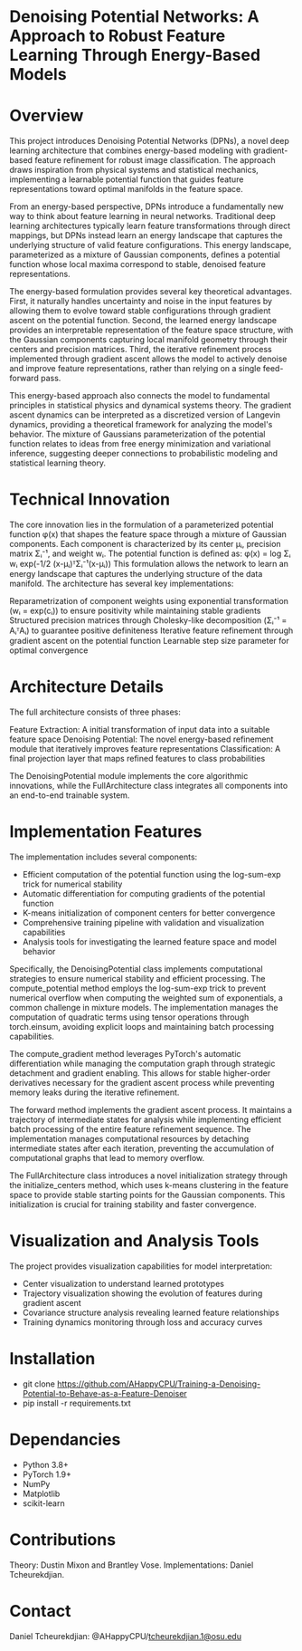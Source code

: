 # Denoising Potential Networks: A Approach to Robust Feature Learning Through Energy-Based Models



# Overview



This project introduces Denoising Potential Networks (DPNs), a novel deep learning architecture that combines energy-based modeling with gradient-based feature refinement for robust image classification. The approach draws inspiration from physical systems and statistical mechanics, implementing a learnable potential function that guides feature representations toward optimal manifolds in the feature space.



From an energy-based perspective, DPNs introduce a fundamentally new way to think about feature learning in neural networks. Traditional deep learning architectures typically learn feature transformations through direct mappings, but DPNs instead learn an energy landscape that captures the underlying structure of valid feature configurations. This energy landscape, parameterized as a mixture of Gaussian components, defines a potential function whose local maxima correspond to stable, denoised feature representations.



The energy-based formulation provides several key theoretical advantages. First, it naturally handles uncertainty and noise in the input features by allowing them to evolve toward stable configurations through gradient ascent on the potential function. Second, the learned energy landscape provides an interpretable representation of the feature space structure, with the Gaussian components capturing local manifold geometry through their centers and precision matrices. Third, the iterative refinement process implemented through gradient ascent allows the model to actively denoise and improve feature representations, rather than relying on a single feed-forward pass.



This energy-based approach also connects the model to fundamental principles in statistical physics and dynamical systems theory. The gradient ascent dynamics can be interpreted as a discretized version of Langevin dynamics, providing a theoretical framework for analyzing the model's behavior. The mixture of Gaussians parameterization of the potential function relates to ideas from free energy minimization and variational inference, suggesting deeper connections to probabilistic modeling and statistical learning theory.


# Technical Innovation



The core innovation lies in the formulation of a parameterized potential function φ(x) that shapes the feature space through a mixture of Gaussian components. Each component is characterized by its center μᵢ, precision matrix Σᵢ⁻¹, and weight wᵢ. The potential function is defined as:
φ(x) = log Σᵢ wᵢ exp(-1/2 (x-μᵢ)ᵀΣᵢ⁻¹(x-μᵢ))
This formulation allows the network to learn an energy landscape that captures the underlying structure of the data manifold. The architecture has several key implementations:



Reparametrization of component weights using exponential transformation (wᵢ = exp(cᵢ)) to ensure positivity while maintaining stable gradients
Structured precision matrices through Cholesky-like decomposition (Σᵢ⁻¹ = AᵢᵀAᵢ) to guarantee positive definiteness
Iterative feature refinement through gradient ascent on the potential function
Learnable step size parameter for optimal convergence



# Architecture Details

The full architecture consists of three phases:



Feature Extraction: A initial transformation of input data into a suitable feature space
Denoising Potential: The novel energy-based refinement module that iteratively improves feature representations
Classification: A final projection layer that maps refined features to class probabilities



The DenoisingPotential module implements the core algorithmic innovations, while the FullArchitecture class integrates all components into an end-to-end trainable system.


# Implementation Features

The implementation includes several components:



- Efficient computation of the potential function using the log-sum-exp trick for numerical stability
- Automatic differentiation for computing gradients of the potential function
- K-means initialization of component centers for better convergence
- Comprehensive training pipeline with validation and visualization capabilities
- Analysis tools for investigating the learned feature space and model behavior







Specifically, the DenoisingPotential class implements computational strategies to ensure numerical stability and efficient processing. The compute_potential method employs the log-sum-exp trick to prevent numerical overflow when computing the weighted sum of exponentials, a common challenge in mixture models. The implementation  manages the computation of quadratic terms using tensor operations through torch.einsum, avoiding explicit loops and maintaining batch processing capabilities.



The compute_gradient method leverages PyTorch's automatic differentiation while  managing the computation graph through strategic detachment and gradient enabling. This allows for stable higher-order derivatives necessary for the gradient ascent process while preventing memory leaks during the iterative refinement.



The forward method implements the gradient ascent process. It maintains a trajectory of intermediate states for analysis while implementing efficient batch processing of the entire feature refinement sequence. The implementation manages computational resources by detaching intermediate states after each iteration, preventing the accumulation of computational graphs that lead to memory overflow.


The FullArchitecture class introduces a novel initialization strategy through the initialize_centers method, which uses k-means clustering in the feature space to provide stable starting points for the Gaussian components. This initialization is crucial for training stability and faster convergence.



# Visualization and Analysis Tools
The project provides visualization capabilities for model interpretation:



- Center visualization to understand learned prototypes
- Trajectory visualization showing the evolution of features during gradient ascent
- Covariance structure analysis revealing learned feature relationships
- Training dynamics monitoring through loss and accuracy curves

# Installation 
- git clone https://github.com/AHappyCPU/Training-a-Denoising-Potential-to-Behave-as-a-Feature-Denoiser
- pip install -r requirements.txt

# Dependancies 
- Python 3.8+
- PyTorch 1.9+
- NumPy
- Matplotlib
- scikit-learn

# Contributions

Theory: Dustin Mixon and Brantley Vose. Implementations: Daniel Tcheurekdjian. 

# Contact 

Daniel Tcheurekdjian: @AHappyCPU/tcheurekdjian.1@osu.edu

